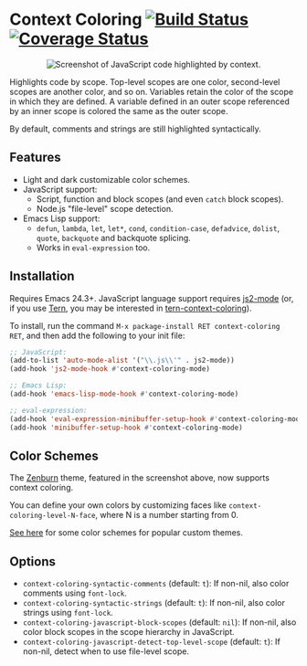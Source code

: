 # Context Coloring [![Build Status](https://travis-ci.org/jacksonrayhamilton/context-coloring.png?branch=master)](https://travis-ci.org/jacksonrayhamilton/context-coloring) [![Coverage Status](https://coveralls.io/repos/jacksonrayhamilton/context-coloring/badge.svg?branch=master)](https://coveralls.io/r/jacksonrayhamilton/context-coloring?branch=master)

<p align="center">
  <img alt="Screenshot of JavaScript code highlighted by context." src="screenshot.png" title="Screenshot">
</p>

Highlights code by scope.  Top-level scopes are one color, second-level scopes
are another color, and so on.  Variables retain the color of the scope in which
they are defined.  A variable defined in an outer scope referenced by an inner
scope is colored the same as the outer scope.

By default, comments and strings are still highlighted syntactically.

## Features

- Light and dark customizable color schemes.
- JavaScript support:
  - Script, function and block scopes (and even `catch` block scopes).
  - Node.js "file-level" scope detection.
- Emacs Lisp support:
  - `defun`, `lambda`, `let`, `let*`, `cond`, `condition-case`, `defadvice`,
    `dolist`, `quote`, `backquote` and backquote splicing.
  - Works in `eval-expression` too.

## Installation

Requires Emacs 24.3+.  JavaScript language support requires
[js2-mode](https://github.com/mooz/js2-mode) (or, if you use
[Tern](http://ternjs.net/), you may be interested in
[tern-context-coloring](https://github.com/jacksonrayhamilton/tern-context-coloring)).

To install, run the command `M-x package-install RET context-coloring RET`, and
then add the following to your init file:

```lisp
;; JavaScript:
(add-to-list 'auto-mode-alist '("\\.js\\'" . js2-mode))
(add-hook 'js2-mode-hook #'context-coloring-mode)

;; Emacs Lisp:
(add-hook 'emacs-lisp-mode-hook #'context-coloring-mode)

;; eval-expression:
(add-hook 'eval-expression-minibuffer-setup-hook #'context-coloring-mode) ; 24.4+
(add-hook 'minibuffer-setup-hook #'context-coloring-mode)                 ; 24.3
```

## Color Schemes

The [Zenburn](https://github.com/bbatsov/zenburn-emacs) theme, featured in the
screenshot above, now supports context coloring.

You can define your own colors by customizing faces like
`context-coloring-level-N-face`, where N is a number starting from 0.

[See here](https://gist.github.com/jacksonrayhamilton/6b89ca3b85182c490816) for
some color schemes for popular custom themes.

## Options

- `context-coloring-syntactic-comments` (default: `t`): If non-nil, also color
  comments using `font-lock`.
- `context-coloring-syntactic-strings` (default: `t`): If non-nil, also color
  strings using `font-lock`.
- `context-coloring-javascript-block-scopes` (default: `nil`): If non-nil, also
  color block scopes in the scope hierarchy in JavaScript.
- `context-coloring-javascript-detect-top-level-scope` (default: `t`): If
  non-nil, detect when to use file-level scope.
